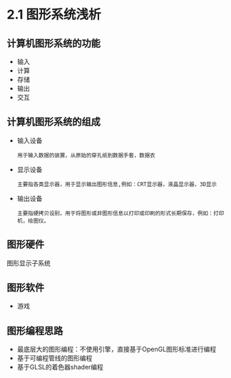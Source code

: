 # 2.1 图形系统浅析

## 计算机图形系统的功能

- 输入
- 计算
- 存储
- 输出
- 交互



## 计算机图形系统的组成

- 输入设备

  ```
  用于输入数据的装置，从原始的穿孔纸到数据手套，数据衣
  ```

  

- 显示设备

  ```
  主要指各类显示器，用于显示输出图形信息,例如：CRT显示器，液晶显示器，3D显示
  ```

  

- 输出设备

  ```
  主要指硬拷贝设别，用于将图形或非图形信息以打印或印刷的形式长期保存，例如：打印机，绘图仪。
  ```



## 图形硬件

图形显示子系统



## 图形软件

- 游戏

## 图形编程思路

- 最底层大的图形编程：不使用引擎，直接基于OpenGL图形标准进行编程
- 基于可编程管线的图形编程
- 基于GLSL的着色器shader编程



